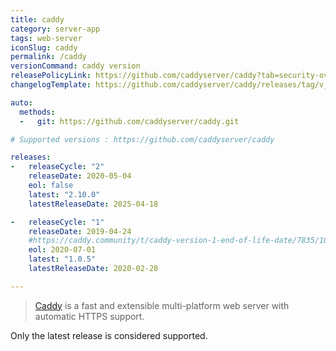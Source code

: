 ```yaml
---
title: caddy
category: server-app
tags: web-server
iconSlug: caddy
permalink: /caddy
versionCommand: caddy version
releasePolicyLink: https://github.com/caddyserver/caddy?tab=security-ov-file
changelogTemplate: https://github.com/caddyserver/caddy/releases/tag/v__LATEST__

auto:
  methods:
  -   git: https://github.com/caddyserver/caddy.git

# Supported versions : https://github.com/caddyserver/caddy

releases:
-   releaseCycle: "2"
    releaseDate: 2020-05-04
    eol: false
    latest: "2.10.0"
    latestReleaseDate: 2025-04-18

-   releaseCycle: "1"
    releaseDate: 2019-04-24
    #https://caddy.community/t/caddy-version-1-end-of-life-date/7835/10
    eol: 2020-07-01
    latest: "1.0.5"
    latestReleaseDate: 2020-02-28

---
```


> [Caddy](https://caddyserver.com/) is a fast and extensible multi-platform web
> server with automatic HTTPS support.

Only the latest release is considered supported.
